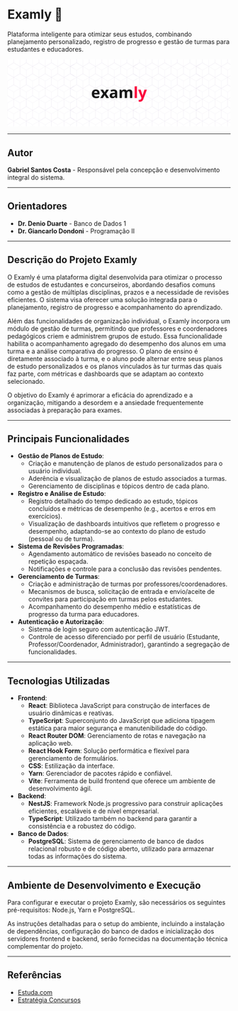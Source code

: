 # Examly 📖

Plataforma inteligente para otimizar seus estudos, combinando planejamento personalizado, registro de progresso e gestão de turmas para estudantes e educadores.

![Logo do Examly](images/examly_banner_git.png)

-----

## Autor

**Gabriel Santos Costa** - Responsável pela concepção e desenvolvimento integral do sistema.

-----

## Orientadores

  * **Dr. Denio Duarte** - Banco de Dados 1
  * **Dr. Giancarlo Dondoni** - Programação II

-----

## Descrição do Projeto Examly

O Examly é uma plataforma digital desenvolvida para otimizar o processo de estudos de estudantes e concurseiros, abordando desafios comuns como a gestão de múltiplas disciplinas, prazos e a necessidade de revisões eficientes. O sistema visa oferecer uma solução integrada para o planejamento, registro de progresso e acompanhamento do aprendizado.

Além das funcionalidades de organização individual, o Examly incorpora um módulo de gestão de turmas, permitindo que professores e coordenadores pedagógicos criem e administrem grupos de estudo. Essa funcionalidade habilita o acompanhamento agregado do desempenho dos alunos em uma turma e a análise comparativa do progresso. O plano de ensino é diretamente associado à turma, e o aluno pode alternar entre seus planos de estudo personalizados e os planos vinculados às tur turmas das quais faz parte, com métricas e dashboards que se adaptam ao contexto selecionado.

O objetivo do Examly é aprimorar a eficácia do aprendizado e a organização, mitigando a desordem e a ansiedade frequentemente associadas à preparação para exames.

-----

## Principais Funcionalidades

  * **Gestão de Planos de Estudo**:
      * Criação e manutenção de planos de estudo personalizados para o usuário individual.
      * Aderência e visualização de planos de estudo associados a turmas.
      * Gerenciamento de disciplinas e tópicos dentro de cada plano.
  * **Registro e Análise de Estudo**:
      * Registro detalhado do tempo dedicado ao estudo, tópicos concluídos e métricas de desempenho (e.g., acertos e erros em exercícios).
      * Visualização de dashboards intuitivos que refletem o progresso e desempenho, adaptando-se ao contexto do plano de estudo (pessoal ou de turma).
  * **Sistema de Revisões Programadas**:
      * Agendamento automático de revisões baseado no conceito de repetição espaçada.
      * Notificações e controle para a conclusão das revisões pendentes.
  * **Gerenciamento de Turmas**:
      * Criação e administração de turmas por professores/coordenadores.
      * Mecanismos de busca, solicitação de entrada e envio/aceite de convites para participação em turmas pelos estudantes.
      * Acompanhamento do desempenho médio e estatísticas de progresso da turma para educadores.
  * **Autenticação e Autorização**:
      * Sistema de login seguro com autenticação JWT.
      * Controle de acesso diferenciado por perfil de usuário (Estudante, Professor/Coordenador, Administrador), garantindo a segregação de funcionalidades.

-----

## Tecnologias Utilizadas

  * **Frontend**:
      * **React**: Biblioteca JavaScript para construção de interfaces de usuário dinâmicas e reativas.
      * **TypeScript**: Superconjunto do JavaScript que adiciona tipagem estática para maior segurança e manutenibilidade do código.
      * **React Router DOM**: Gerenciamento de rotas e navegação na aplicação web.
      * **React Hook Form**: Solução performática e flexível para gerenciamento de formulários.
      * **CSS**: Estilização da interface.
      * **Yarn**: Gerenciador de pacotes rápido e confiável.
      * **Vite**: Ferramenta de build frontend que oferece um ambiente de desenvolvimento ágil.
  * **Backend**:
      * **NestJS**: Framework Node.js progressivo para construir aplicações eficientes, escaláveis e de nível empresarial.
      * **TypeScript**: Utilizado também no backend para garantir a consistência e a robustez do código.
  * **Banco de Dados**:
      * **PostgreSQL**: Sistema de gerenciamento de banco de dados relacional robusto e de código aberto, utilizado para armazenar todas as informações do sistema.

-----

## Ambiente de Desenvolvimento e Execução

Para configurar e executar o projeto Examly, são necessários os seguintes pré-requisitos: Node.js, Yarn e PostgreSQL.

As instruções detalhadas para o setup do ambiente, incluindo a instalação de dependências, configuração do banco de dados e inicialização dos servidores frontend e backend, serão fornecidas na documentação técnica complementar do projeto.

-----

## Referências

  * [Estuda.com](https://app.estuda.com/)
  * [Estratégia Concursos](https://www.estrategiaconcursos.com.br/)